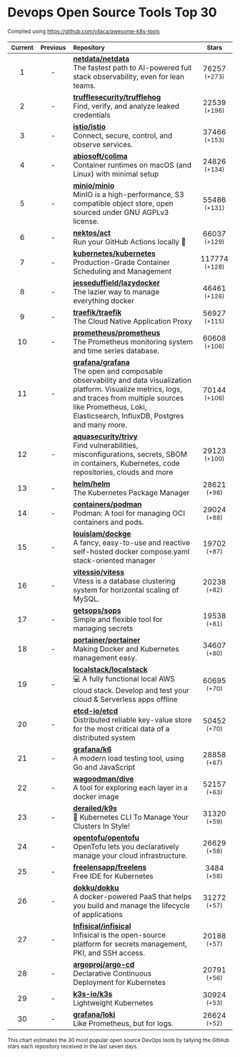 # Devops Open Source Tools Top 30
<sup>Compiled using https://github.com/vilaca/awesome-k8s-tools</sup>
<div align="center">

|<sub>Current</sub>|<sub>Previous</sub>|<sub>Repository</sub>|<sub>Stars</sub>|
|:---:|:---:|:---|:---:|
|1|-|[**netdata/netdata**](https://github.com/netdata/netdata)<br/>The fastest path to AI-powered full stack observability, even for lean teams.|76257 <sup>(+273)</sup>|
|2|-|[**trufflesecurity/trufflehog**](https://github.com/trufflesecurity/trufflehog)<br/>Find, verify, and analyze leaked credentials|22539 <sup>(+196)</sup>|
|3|-|[**istio/istio**](https://github.com/istio/istio)<br/>Connect, secure, control, and observe services.|37466 <sup>(+153)</sup>|
|4|-|[**abiosoft/colima**](https://github.com/abiosoft/colima)<br/>Container runtimes on macOS (and Linux) with minimal setup|24826 <sup>(+134)</sup>|
|5|-|[**minio/minio**](https://github.com/minio/minio)<br/>MinIO is a high-performance, S3 compatible object store, open sourced under GNU AGPLv3 license.|55486 <sup>(+131)</sup>|
|6|-|[**nektos/act**](https://github.com/nektos/act)<br/>Run your GitHub Actions locally 🚀|66037 <sup>(+129)</sup>|
|7|-|[**kubernetes/kubernetes**](https://github.com/kubernetes/kubernetes)<br/>Production-Grade Container Scheduling and Management|117774 <sup>(+128)</sup>|
|8|-|[**jesseduffield/lazydocker**](https://github.com/jesseduffield/lazydocker)<br/>The lazier way to manage everything docker|46461 <sup>(+126)</sup>|
|9|-|[**traefik/traefik**](https://github.com/traefik/traefik)<br/>The Cloud Native Application Proxy|56927 <sup>(+115)</sup>|
|10|-|[**prometheus/prometheus**](https://github.com/prometheus/prometheus)<br/>The Prometheus monitoring system and time series database.|60608 <sup>(+106)</sup>|
|11|-|[**grafana/grafana**](https://github.com/grafana/grafana)<br/>The open and composable observability and data visualization platform. Visualize metrics, logs, and traces from multiple sources like Prometheus, Loki, Elasticsearch, InfluxDB, Postgres and many more. |70144 <sup>(+106)</sup>|
|12|-|[**aquasecurity/trivy**](https://github.com/aquasecurity/trivy)<br/>Find vulnerabilities, misconfigurations, secrets, SBOM in containers, Kubernetes, code repositories, clouds and more|29123 <sup>(+100)</sup>|
|13|-|[**helm/helm**](https://github.com/helm/helm)<br/>The Kubernetes Package Manager|28621 <sup>(+98)</sup>|
|14|-|[**containers/podman**](https://github.com/containers/podman)<br/>Podman: A tool for managing OCI containers and pods.|29024 <sup>(+88)</sup>|
|15|-|[**louislam/dockge**](https://github.com/louislam/dockge)<br/>A fancy, easy-to-use and reactive self-hosted docker compose.yaml stack-oriented manager|19702 <sup>(+87)</sup>|
|16|-|[**vitessio/vitess**](https://github.com/vitessio/vitess)<br/>Vitess is a database clustering system for horizontal scaling of MySQL.|20238 <sup>(+82)</sup>|
|17|-|[**getsops/sops**](https://github.com/getsops/sops)<br/>Simple and flexible tool for managing secrets|19538 <sup>(+81)</sup>|
|18|-|[**portainer/portainer**](https://github.com/portainer/portainer)<br/>Making Docker and Kubernetes management easy.|34607 <sup>(+80)</sup>|
|19|-|[**localstack/localstack**](https://github.com/localstack/localstack)<br/>💻 A fully functional local AWS cloud stack. Develop and test your cloud & Serverless apps offline|60695 <sup>(+70)</sup>|
|20|-|[**etcd-io/etcd**](https://github.com/etcd-io/etcd)<br/>Distributed reliable key-value store for the most critical data of a distributed system|50452 <sup>(+70)</sup>|
|21|-|[**grafana/k6**](https://github.com/grafana/k6)<br/>A modern load testing tool, using Go and JavaScript|28858 <sup>(+67)</sup>|
|22|-|[**wagoodman/dive**](https://github.com/wagoodman/dive)<br/>A tool for exploring each layer in a docker image|52157 <sup>(+63)</sup>|
|23|-|[**derailed/k9s**](https://github.com/derailed/k9s)<br/>🐶 Kubernetes CLI To Manage Your Clusters In Style!|31320 <sup>(+59)</sup>|
|24|-|[**opentofu/opentofu**](https://github.com/opentofu/opentofu)<br/>OpenTofu lets you declaratively manage your cloud infrastructure.|26629 <sup>(+58)</sup>|
|25|-|[**freelensapp/freelens**](https://github.com/freelensapp/freelens)<br/>Free IDE for Kubernetes|3484 <sup>(+58)</sup>|
|26|-|[**dokku/dokku**](https://github.com/dokku/dokku)<br/>A docker-powered PaaS that helps you build and manage the lifecycle of applications|31272 <sup>(+57)</sup>|
|27|-|[**Infisical/infisical**](https://github.com/Infisical/infisical)<br/>Infisical is the open-source platform for secrets management, PKI, and SSH access.|20188 <sup>(+57)</sup>|
|28|-|[**argoproj/argo-cd**](https://github.com/argoproj/argo-cd)<br/>Declarative Continuous Deployment for Kubernetes|20791 <sup>(+56)</sup>|
|29|-|[**k3s-io/k3s**](https://github.com/k3s-io/k3s)<br/>Lightweight Kubernetes|30924 <sup>(+53)</sup>|
|30|-|[**grafana/loki**](https://github.com/grafana/loki)<br/>Like Prometheus, but for logs.|26624 <sup>(+52)</sup>|


</div>

<sub>This chart estimates the 30 most popular open source DevOps tools by tallying the GitHub stars each repository received in the last seven days.</sub>
